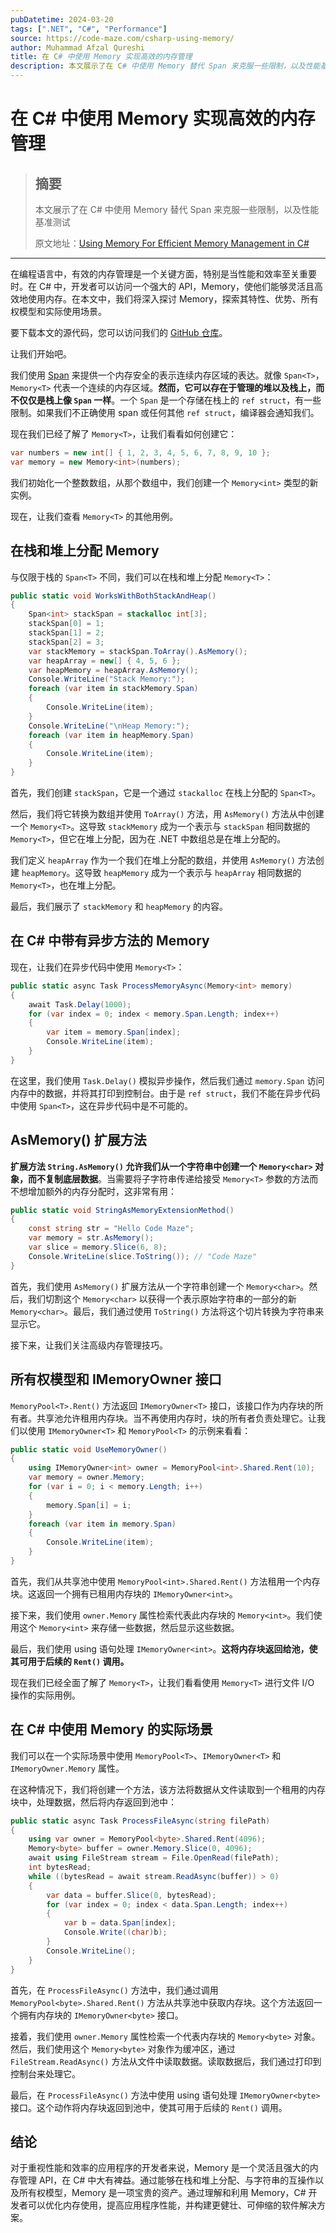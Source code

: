 ```yaml
---
pubDatetime: 2024-03-20
tags: [".NET", "C#", "Performance"]
source: https://code-maze.com/csharp-using-memory/
author: Muhammad Afzal Qureshi
title: 在 C# 中使用 Memory 实现高效的内存管理
description: 本文展示了在 C# 中使用 Memory 替代 Span 来克服一些限制，以及性能基准测试
---
```


# 在 C# 中使用 Memory 实现高效的内存管理

> ## 摘要
>
> 本文展示了在 C# 中使用 Memory 替代 Span 来克服一些限制，以及性能基准测试
>
> 原文地址：[Using Memory For Efficient Memory Management in C#](https://code-maze.com/csharp-using-memory/)

---

在编程语言中，有效的内存管理是一个关键方面，特别是当性能和效率至关重要时。在 C# 中，开发者可以访问一个强大的 API，Memory<T>，使他们能够灵活且高效地使用内存。在本文中，我们将深入探讨 Memory<T>，探索其特性、优势、所有权模型和实际使用场景。

要下载本文的源代码，您可以访问我们的 [GitHub 仓库](https://github.com/CodeMazeBlog/CodeMazeGuides/tree/main/csharp-advanced-topics/MemoryInCSharp)。

让我们开始吧。

我们使用 [Span](https://code-maze.com/csharp-span-to-improve-application-performance/) 来提供一个内存安全的表示连续内存区域的表达。就像 `Span<T>`，`Memory<T>` 代表一个连续的内存区域。**然而，它可以存在于管理的堆以及栈上，而不仅仅是栈上像 `Span` 一样**。一个 `Span` 是一个存储在栈上的 `ref struct`，有一些限制。如果我们不正确使用 span 或任何其他 `ref struct`，编译器会通知我们。

现在我们已经了解了 `Memory<T>`，让我们看看如何创建它：

```csharp
var numbers = new int[] { 1, 2, 3, 4, 5, 6, 7, 8, 9, 10 };
var memory = new Memory<int>(numbers);
```

我们初始化一个整数数组，从那个数组中，我们创建一个 `Memory<int>` 类型的新实例。

现在，让我们查看 `Memory<T>` 的其他用例。

## 在栈和堆上分配 Memory<T>

与仅限于栈的 `Span<T>` 不同，我们可以在栈和堆上分配 `Memory<T>`：

```csharp
public static void WorksWithBothStackAndHeap()
{
    Span<int> stackSpan = stackalloc int[3];
    stackSpan[0] = 1;
    stackSpan[1] = 2;
    stackSpan[2] = 3;
    var stackMemory = stackSpan.ToArray().AsMemory();
    var heapArray = new[] { 4, 5, 6 };
    var heapMemory = heapArray.AsMemory();
    Console.WriteLine("Stack Memory:");
    foreach (var item in stackMemory.Span)
    {
        Console.WriteLine(item);
    }
    Console.WriteLine("\nHeap Memory:");
    foreach (var item in heapMemory.Span)
    {
        Console.WriteLine(item);
    }
}
```

首先，我们创建 `stackSpan`，它是一个通过 `stackalloc` 在栈上分配的 `Span<T>`。

然后，我们将它转换为数组并使用 `ToArray()` 方法，用 `AsMemory()` 方法从中创建一个 `Memory<T>`。这导致 `stackMemory` 成为一个表示与 `stackSpan` 相同数据的 `Memory<T>`，但它在堆上分配，因为在 .NET 中数组总是在堆上分配的。

我们定义 `heapArray` 作为一个我们在堆上分配的数组，并使用 `AsMemory()` 方法创建 `heapMemory`。这导致 `heapMemory` 成为一个表示与 `heapArray` 相同数据的 `Memory<T>`，也在堆上分配。

最后，我们展示了 `stackMemory` 和 `heapMemory` 的内容。

## 在 C# 中带有异步方法的 Memory<T>

现在，让我们在异步代码中使用 `Memory<T>`：

```csharp
public static async Task ProcessMemoryAsync(Memory<int> memory)
{
    await Task.Delay(1000);
    for (var index = 0; index < memory.Span.Length; index++)
    {
        var item = memory.Span[index];
        Console.WriteLine(item);
    }
}
```

在这里，我们使用 `Task.Delay()` 模拟异步操作，然后我们通过 `memory.Span` 访问内存中的数据，并将其打印到控制台。由于是 `ref struct`，我们不能在异步代码中使用 `Span<T>`，这在异步代码中是不可能的。

## AsMemory() 扩展方法

**扩展方法 `String.AsMemory()` 允许我们从一个字符串中创建一个 `Memory<char>` 对象，而不复制底层数据**。当需要将子字符串传递给接受 `Memory<T>` 参数的方法而不想增加额外的内存分配时，这非常有用：

```csharp
public static void StringAsMemoryExtensionMethod()
{
    const string str = "Hello Code Maze";
    var memory = str.AsMemory();
    var slice = memory.Slice(6, 8);
    Console.WriteLine(slice.ToString()); // "Code Maze"
}
```

首先，我们使用 `AsMemory()` 扩展方法从一个字符串创建一个 `Memory<char>`。然后，我们切割这个 `Memory<char>` 以获得一个表示原始字符串的一部分的新 `Memory<char>`。最后，我们通过使用 `ToString()` 方法将这个切片转换为字符串来显示它。

接下来，让我们关注高级内存管理技巧。

## 所有权模型和 IMemoryOwner 接口

`MemoryPool<T>.Rent()` 方法返回 `IMemoryOwner<T>` 接口，该接口作为内存块的所有者。共享池允许租用内存块。当不再使用内存时，块的所有者负责处理它。让我们以使用 `IMemoryOwner<T>` 和 `MemoryPool<T>` 的示例来看看：

```csharp
public static void UseMemoryOwner()
{
    using IMemoryOwner<int> owner = MemoryPool<int>.Shared.Rent(10);
    var memory = owner.Memory;
    for (var i = 0; i < memory.Length; i++)
    {
        memory.Span[i] = i;
    }
    foreach (var item in memory.Span)
    {
        Console.WriteLine(item);
    }
}
```

首先，我们从共享池中使用 `MemoryPool<int>.Shared.Rent()` 方法租用一个内存块。这返回一个拥有已租用内存块的 `IMemoryOwner<int>`。

接下来，我们使用 `owner.Memory` 属性检索代表此内存块的 `Memory<int>`。我们使用这个 `Memory<int>` 来存储一些数据，然后显示这些数据。

最后，我们使用 using 语句处理 `IMemoryOwner<int>`。**这将内存块返回给池，使其可用于后续的 `Rent()` 调用。**

现在我们已经全面了解了 `Memory<T>`，让我们看看使用 `Memory<T>` 进行文件 I/O 操作的实际用例。

## 在 C# 中使用 Memory<T> 的实际场景

我们可以在一个实际场景中使用 `MemoryPool<T>`、`IMemoryOwner<T>` 和 `IMemoryOwner.Memory` 属性。

在这种情况下，我们将创建一个方法，该方法将数据从文件读取到一个租用的内存块中，处理数据，然后将内存返回到池中：

```csharp
public static async Task ProcessFileAsync(string filePath)
{
    using var owner = MemoryPool<byte>.Shared.Rent(4096);
    Memory<byte> buffer = owner.Memory.Slice(0, 4096);
    await using FileStream stream = File.OpenRead(filePath);
    int bytesRead;
    while ((bytesRead = await stream.ReadAsync(buffer)) > 0)
    {
        var data = buffer.Slice(0, bytesRead);
        for (var index = 0; index < data.Span.Length; index++)
        {
            var b = data.Span[index];
            Console.Write((char)b);
        }
        Console.WriteLine();
    }
}
```

首先，在 `ProcessFileAsync()` 方法中，我们通过调用 `MemoryPool<byte>.Shared.Rent()` 方法从共享池中获取内存块。这个方法返回一个拥有内存块的 `IMemoryOwner<byte>` 接口。

接着，我们使用 `owner.Memory` 属性检索一个代表内存块的 `Memory<byte>` 对象。然后，我们使用这个 `Memory<byte>` 对象作为缓冲区，通过 `FileStream.ReadAsync()` 方法从文件中读取数据。读取数据后，我们通过打印到控制台来处理它。

最后，在 `ProcessFileAsync()` 方法中使用 using 语句处理 `IMemoryOwner<byte>` 接口。这个动作将内存块返回到池中，使其可用于后续的 `Rent()` 调用。

## 结论

对于重视性能和效率的应用程序的开发者来说，Memory<T> 是一个灵活且强大的内存管理 API，在 C# 中大有裨益。通过能够在栈和堆上分配、与字符串的互操作以及所有权模型，Memory<T> 是一项宝贵的资产。通过理解和利用 Memory<T>，C# 开发者可以优化内存使用，提高应用程序性能，并构建更健壮、可伸缩的软件解决方案。
